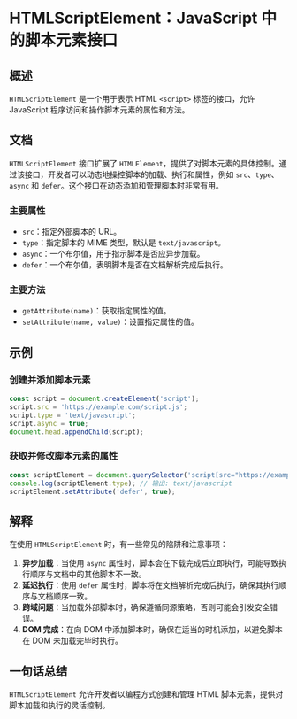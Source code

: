<!--
Meta Description: # HTMLScriptElement：JavaScript 中的脚本元素接口 ## 概述 `HTMLScriptElement` 是一个用于表示 HTML `<script>` 标签的接口，允许 JavaScript 程序访问和操作脚本元素的属性和方法。 ## 文档 `HTMLScriptElem...
Meta Keywords: script, javascript, htmlscriptelement, src, type
-->

# HTMLScriptElement：JavaScript 中的脚本元素接口

## 概述
`HTMLScriptElement` 是一个用于表示 HTML `<script>` 标签的接口，允许 JavaScript 程序访问和操作脚本元素的属性和方法。

## 文档
`HTMLScriptElement` 接口扩展了 `HTMLElement`，提供了对脚本元素的具体控制。通过该接口，开发者可以动态地操控脚本的加载、执行和属性，例如 `src`、`type`、`async` 和 `defer`。这个接口在动态添加和管理脚本时非常有用。

### 主要属性
- `src`：指定外部脚本的 URL。
- `type`：指定脚本的 MIME 类型，默认是 `text/javascript`。
- `async`：一个布尔值，用于指示脚本是否应异步加载。
- `defer`：一个布尔值，表明脚本是否在文档解析完成后执行。

### 主要方法
- `getAttribute(name)`：获取指定属性的值。
- `setAttribute(name, value)`：设置指定属性的值。

## 示例
### 创建并添加脚本元素
```javascript
const script = document.createElement('script');
script.src = 'https://example.com/script.js';
script.type = 'text/javascript';
script.async = true;
document.head.appendChild(script);
```

### 获取并修改脚本元素的属性
```javascript
const scriptElement = document.querySelector('script[src="https://example.com/script.js"]');
console.log(scriptElement.type); // 输出: text/javascript
scriptElement.setAttribute('defer', true);
```

## 解释
在使用 `HTMLScriptElement` 时，有一些常见的陷阱和注意事项：

1. **异步加载**：当使用 `async` 属性时，脚本会在下载完成后立即执行，可能导致执行顺序与文档中的其他脚本不一致。
2. **延迟执行**：使用 `defer` 属性时，脚本将在文档解析完成后执行，确保其执行顺序与文档顺序一致。
3. **跨域问题**：当加载外部脚本时，确保遵循同源策略，否则可能会引发安全错误。
4. **DOM 完成**：在向 DOM 中添加脚本时，确保在适当的时机添加，以避免脚本在 DOM 未加载完毕时执行。

## 一句话总结
`HTMLScriptElement` 允许开发者以编程方式创建和管理 HTML 脚本元素，提供对脚本加载和执行的灵活控制。